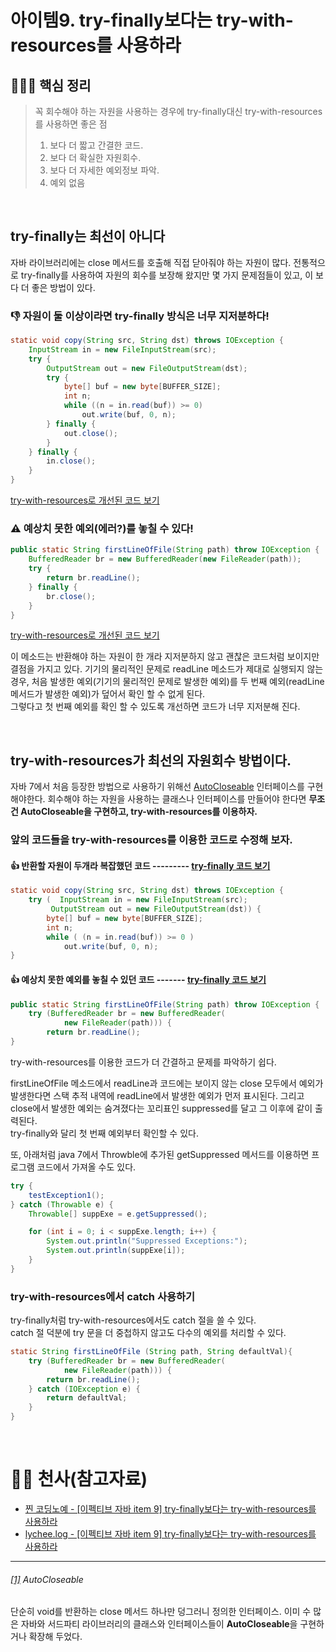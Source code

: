 # 아이템9. try-finally보다는 try-with-resources를 사용하라

## 🙆🏻‍♀ 핵심 정리
> 꼭 회수해야 하는 자원을 사용하는 경우에 try-finally대신 try-with-resources를 사용하면 좋은 점
> 1. 보다 더 짧고 간결한 코드.
> 2. 보다 더 확실한 자원회수.
> 3. 보다 더 자세한 예외정보 파악.
> 4. 예외 없음

<br>


## try-finally는 최선이 아니다
자바 라이브러리에는 close 메서드를 호출해 직접 닫아줘야 하는 자원이 많다.
전통적으로 try-finally를 사용하여 자원의 회수를 보장해 왔지만 몇 가지 문제점들이 있고, 이 보다 더 좋은 방법이 있다.
<br>

### 👎 자원이 둘 이상이라면 try-finally 방식은 너무 지저분하다! 

~~~ java
static void copy(String src, String dst) throws IOException {
    InputStream in = new FileInputStream(src);
    try {
        OutputStream out = new FileOutputStream(dst);
        try {
            byte[] buf = new byte[BUFFER_SIZE];
            int n;
            while ((n = in.read(buf)) >= 0)
                out.write(buf, 0, n);
        } finally {
            out.close();
        }
    } finally {
        in.close();
    }
}
~~~  
[try-with-resources로 개선된 코드 보기]()
<br>

### ⚠ 예상치 못한 예외(에러?)를 놓칠 수 있다!

~~~ java
public static String firstLineOfFile(String path) throw IOException {
    BufferedReader br = new BufferedReader(new FileReader(path));
    try {
        return br.readLine();
    } finally {
        br.close();
    }
}
~~~
[try-with-resources로 개선된 코드 보기]()

이 메소드는 반환해야 하는 자원이 한 개라 지저분하지 않고 괜찮은 코드처럼 보이지만
결점을 가지고 있다. 기기의 물리적인 문제로 readLine 메소드가 제대로 실행되지 않는 경우, 처음 발생한 예외(기기의 물리적인 문제로 발생한 예외)를 두 번째 예외(readLine 메서드가 발생한 예외)가 덮어서 확인 할 수 없게 된다.<br>
그렇다고 첫 번째 예외를 확인 할 수 있도록 개선하면 코드가 너무 지저분해 진다.

<br>

## try-with-resources가 최선의 자원회수 방법이다.
자바 7에서 처음 등장한 방법으로 사용하기 위해선 [AutoCloseable](https://github.com/leejk0924/owl-study/blob/main/contents/Item_9.md#1-autocloseable) 인터페이스를 구현해야한다.
회수해야 하는 자원을 사용하는 클래스나 인터페이스를 만들어야 한다면 **무조건 AutoCloseable을 구현하고, try-with-resources를 이용하자.**

### 앞의 코드들을 try-with-resources를 이용한 코드로 수정해 보자.

####  👍 반환할 자원이 두개라 복잡했던 코드 --------- [try-finally 코드 보기](https://github.com/leejk0924/owl-study/blob/main/contents/Item_9.md#-%EC%9E%90%EC%9B%90%EC%9D%B4-%EB%91%98-%EC%9D%B4%EC%83%81%EC%9D%B4%EB%9D%BC%EB%A9%B4-try-finally-%EB%B0%A9%EC%8B%9D%EC%9D%80-%EB%84%88%EB%AC%B4-%EC%A7%80%EC%A0%80%EB%B6%84%ED%95%98%EB%8B%A4)
~~~ java
static void copy(String src, String dst) throws IOException {
    try (  InputStream in = new FileInputStream(src);
         OutputStream out = new FileOutputStream(dst)) {
        byte[] buf = new byte[BUFFER_SIZE];
        int n;
        while ( (n = in.read(buf)) >= 0 )
            out.write(buf, 0, n);
}
~~~

####  👍 예상치 못한 예외를 놓칠 수 있던 코드 ------- [try-finally 코드 보기](https://github.com/leejk0924/owl-study/blob/main/contents/Item_9.md#-%EC%98%88%EC%83%81%EC%B9%98-%EB%AA%BB%ED%95%9C-%EC%98%88%EC%99%B8%EC%97%90%EB%9F%AC%EB%A5%BC-%EB%86%93%EC%B9%A0-%EC%88%98-%EC%9E%88%EB%8B%A4)

~~~ java
public static String firstLineOfFile(String path) throw IOException {
    try (BufferedReader br = new BufferedReader(
            new FileReader(path))) {
        return br.readLine();
}
~~~

try-with-resources를 이용한 코드가 더 간결하고 문제를 파악하기 쉽다.

firstLineOfFile 메소드에서 readLine과 코드에는 보이지 않는 close 모두에서 예외가 발생한다면
스택 추적 내역에 readLine에서 발생한 예외가 먼저 표시된다. 그리고 close에서 발생한 예외는 숨겨졌다는 꼬리표인 suppressed를 달고 그 이후에 같이 출력된다.
<br>try-finally와 달리 첫 번째 예외부터 확인할 수 있다.

또, 아래처럼 java 7에서 Throwble에 추가된 getSuppressed 메서드를 이용하면 프로그램 코드에서 가져올 수도 있다.

~~~ java
try {
    testException1();
} catch (Throwable e) {
    Throwable[] suppExe = e.getSuppressed();

    for (int i = 0; i < suppExe.length; i++) {
        System.out.println("Suppressed Exceptions:");
        System.out.println(suppExe[i]);
    }
}
~~~





### try-with-resources에서 catch 사용하기
try-finally처럼 try-with-resources에서도 catch 절을 쓸 수 있다.
<br>catch 절 덕분에 try 문을 더 중첩하지 않고도 다수의 예외를 처리할 수 있다.

~~~ java
static String firstLineOfFile (String path, String defaultVal){
    try (BufferedReader br = new BufferedReader(
            new FileReader(path))) {
        return br.readLine();
    } catch (IOException e) {
        return defaultVal;
    }
}
~~~
<br>

# 👼🏻 천사(참고자료) <br>
- [찐 코딩노예 - [이펙티브 자바 item 9] try-finally보다는 try-with-resources를 사용하라](https://jithub.tistory.com/317)
- [lychee.log - [이펙티브 자바 item 9] try-finally보다는 try-with-resources를 사용하라](https://velog.io/@lychee/%EC%9D%B4%ED%8E%99%ED%8B%B0%EB%B8%8C-%EC%9E%90%EB%B0%94-%EC%95%84%EC%9D%B4%ED%85%9C-9.-try-finally-%EB%8C%80%EC%8B%A0-try-with-resources%EB%A5%BC-%EC%82%AC%EC%9A%A9%ED%95%98%EB%9D%BC)
---

###### [[1]](https://github.com/leejk0924/owl-study/blob/main/contents/Item_9.md#try-with-resources%EA%B0%80-%EC%B5%9C%EC%84%A0%EC%9D%98-%EC%9E%90%EC%9B%90%ED%9A%8C%EC%88%98-%EB%B0%A9%EB%B2%95%EC%9D%B4%EB%8B%A4) AutoCloseable
단순히 void를 반환하는 close 메서드 하나만 덩그러니 정의한 인터페이스.
이미 수 많은 자바와 서드파티 라이브러리의 클래스와 인터페이스들이 **AutoCloseable**을 구현하거나 확장해 두었다.
